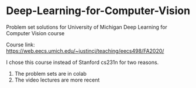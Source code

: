 # Deep-Learning-for-Computer-Vision
Problem set solutions for University of Michigan Deep Learning for Computer Vision course

Course link: https://web.eecs.umich.edu/~justincj/teaching/eecs498/FA2020/

I chose this course instead of Stanford cs231n for two reasons.

  1) The problem sets are in colab
  2) The video lectures are more recent
